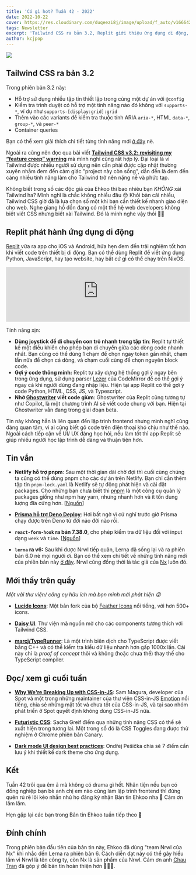 ```yaml
---
title: 'Có gì hot? Tuần 42 - 2022'
date: 2022-10-22
cover: https://res.cloudinary.com/duqeezi8j/image/upload/f_auto/v1666423264/ehkoo/newsletters/w42-2022.png
tags: Newsletter
excerpt: 'Tailwind CSS ra bản 3.2, Replit giới thiệu ứng dụng di động, và một vài tin vắn khác'
author: kcjpop
---
```


![](https://res.cloudinary.com/duqeezi8j/image/upload/f_auto/v1666423264/ehkoo/newsletters/w42-2022.png)

## Tailwind CSS ra bản 3.2

Trong phiên bản 3.2 này:

- Hỗ trợ sử dụng nhiều tập tin thiết lập trong cùng một dự án với `@config`
- Kiểm tra trình duyệt có hỗ trợ một tính năng nào đó không với `supports-*`, ví dụ như `supports-[display:grid]:grid`
- Thêm vào các variants để kiểm tra thuộc tính ARIA `aria-*`, HTML `data-*`, `group-*`, và `peer-*`
- Container queries

Bạn có thể xem giải thích chi tiết từng tính năng mới [ở đây](https://tailwindcss.com/blog/tailwindcss-v3-2) nè.

Ngoài ra cũng nên đọc qua bài viết [**Tailwind CSS v3.2: revisiting my “feature creep” warning**](https://www.brycewray.com/posts/2022/10/tailwind-css-v3-2-revisiting-feature-creep-warning/) mà mình nghĩ cũng rất hợp lý. Đại loại là vì Tailwind được nhiều người sử dụng nên cần phải được cập nhật thường xuyên nhằm đem đến cảm giác "project này còn sống", dẫn đến là đem đến càng nhiều tính năng làm cho Tailwind trở nên nặng nề và phức tạp.

Không biết trong số các độc giả của Ehkoo thì bao nhiêu bạn _KHÔNG_ xài Tailwind ha? Mình nghĩ là chắc không nhiều đâu 😔 Khỏi bàn cãi nhiều, Tailwind CSS giờ đã là lựa chọn số một khi bạn cần thiết kế nhanh giao diện cho web. Nghe giang hồ đồn đang có một thế hệ web developers không biết viết CSS nhưng biết xài Tailwind. Đó là mình nghe vậy thôi 🤷‍♂️

## Replit phát hành ứng dụng di động

[Replit](https://blog.replit.com/mobile-app) vừa ra app cho iOS và Android, hứa hẹn đem đến trải nghiệm tốt hơn khi viết code trên thiết bị di động. Bạn có thể dùng Replit để viết ứng dụng Python, JavaScript, hay tạo website, hay bất cứ gì có thể chạy trên NixOS.

<iframe width="100%" src="https://www.youtube-nocookie.com/embed/Cmq3TrS3ccU" title="YouTube video player" frameborder="0" allow="accelerometer; autoplay; clipboard-write; encrypted-media; gyroscope; picture-in-picture" allowfullscreen></iframe>

Tính năng xịn:

- **Dùng joystick để di chuyển con trỏ nhanh trong tập tin**: Replit tự thiết kế một điều khiển cho phép bạn di chuyển giữa các dòng code nhanh nhất. Bạn cũng có thể dùng 1 chạm để chọn ngay token gần nhất, chạm lần nữa để chọn cả dòng, và chạm cuối cùng để chọn nguyên block code.
- **Gợi ý code thông minh:** Replit tự xây dựng hệ thống gợi ý ngay bên trong ứng dụng, sử dụng parser [Lezer](https://lezer.codemirror.net/) của CodeMirror để có thể gợi ý ngay cả khi người dùng đang nhập liệu. Hiện tại app Replit có thể gợi ý code Python, HTML, CSS, JS, và Typescript.
- **Nhờ [Ghostwriter](https://blog.replit.com/ai) viết code giùm**: Ghostwriter của Replit cũng tương tự như Copilot, là một chương trình AI sẽ viết code chung với bạn. Hiện tại Ghostwriter vẫn đang trong giai đoạn beta.

Tin này không hẳn là liên quan đến lập trình frontend nhưng mình nghĩ cũng đáng quan tâm, vì ai cũng biết gõ code trên điện thoại khó chịu như thế nào. Ngoài cách tiếp cận về UI/ UX đáng học hỏi, nếu làm tốt thì app Replit sẽ giúp nhiều người học lập trình dễ dàng và thuận tiện hơn.

## Tin vắn

- **Netlify hỗ trợ pnpm**: Sau một thời gian dài chờ đợi thì cuối cùng chúng ta cũng có thể dùng pnpm cho các dự án trên Netlify. Bạn chỉ cần thêm tập tin `pnpm-lock.yaml` là Netlify sẽ tự động phát hiện và cài đặt packages. Cho những bạn chưa biết thì [pnpm](https://pnpm.io) là một công cụ quản lý packages giống như npm hay yarn, nhưng nhanh hơn và ít tốn dung lượng đĩa cứng hơn. [[Nguồn](https://www.netlify.com/blog/how-to-use-pnpm-with-netlify-build/)]

- [**Prisma hỗ trợ Deno Deploy**](https://www.prisma.io/docs/guides/deployment/deployment-guides/deploying-to-deno-deploy): Hơi bất ngờ vì cứ nghĩ trước giờ Prisma chạy được trên Deno từ đời nảo đời nào rồi.

- **`react-form-hook` ra bản 7.38.0**, cho phép kiểm tra dữ liệu đối với input dạng `week` và `time`. [[Nguồn](https://github.com/react-hook-form/react-hook-form/releases/tag/v7.38.0)]

- **`lerna` ra v6:** Sau khi được Nrwl tiếp quản, Lerna đã sống lại và ra phiên bản 6.0 nè mọi người ơi. Bạn có thể xem chi tiết về những tính năng mới của phiên bản này [ở đây](https://blog.nrwl.io/lerna-reborn-whats-new-in-v6-10aec6e9091c). Nrwl cũng đồng thời là tác giả của [Nx](https://nx.dev/) luôn đó.

## Mới thấy trên quầy

_Một vài thư viện/ công cụ hữu ích mà bọn mình mới phát hiện 😛_

- [**Lucide Icons**](https://lucide.dev/): Một bản fork của bộ [Feather Icons](https://github.com/feathericons/feather) nổi tiếng, với hơn 500+ icons.

- [**Daisy UI**](https://daisyui.com/): Thư viện mã nguồn mở cho các components tương thích với Tailwind CSS.

- [**marcj/TypeRunner**](https://github.com/marcj/TypeRunner): Là một trình biên dịch cho TypeScript được viết bằng C++ và có thể kiểm tra kiểu dữ liệu nhanh hơn gấp 1000x lần. Cái này chỉ là _proof of concept_ thôi và không (hoặc chưa thể) thay thế cho TypeScript compiler.

## Đọc/ xem gì cuối tuần

- [**Why We're Breaking Up with CSS-in-JS**](https://dev.to/srmagura/why-were-breaking-up-wiht-css-in-js-4g9b): Sam Magura, developer của Spot và một trong những maintainer của thư viện CSS-in-JS [Emotion](https://emotion.sh/) nổi tiếng, chia sẻ những mặt tốt và chưa tốt của CSS-in-JS, và tại sao nhóm phát triển ở Spot quyết định không dùng CSS-in-JS nữa.

- [**Futuristic CSS**](https://www.smashingmagazine.com/2022/10/futuristic-css/): Sacha Greif điểm qua những tính năng CSS có thể sẽ xuất hiện trong tương lai. Một trong số đó là CSS Toggles đang được thử nghiệm ở Chrome phiên bản Canary.

- [**Dark mode UI design best practices**](https://atmos.style/blog/dark-mode-ui-best-practices): Ondřej Pešička chia sẻ 7 điểm cần lưu ý khi thiết kế dark theme cho ứng dụng.

## Kết

Tuần 42 trôi qua êm ả mà không có drama gì hết. Nhân tiện nếu bạn có đồng nghiệp bạn bè anh chị em nào cũng làm lập trình frontend thì đừng quên rủ rê lôi kéo nhắn nhủ họ đăng ký nhận Bản tin Ehkoo nha 🥹 Cảm ơn lắm lắm.

Hẹn gặp lại các bạn trong Bản tin Ehkoo tuần tiếp theo 👋

## Đính chính

Trong phiên bản đầu tiên của bản tin này, Ehkoo đã dùng "team Nrwl của Nx" khi nhắc đến Lerna ra phiên bản 6. Cách diễn đạt này có thể gây hiểu lầm vì Nrwl là tên công ty, còn Nx là sản phẩm của Nrwl. Cám ơn anh [Chau Tran](https://twitter.com/Nartc1410) đã góp ý để bản tin hoàn thiện hơn 🙇🏻‍♂️.
